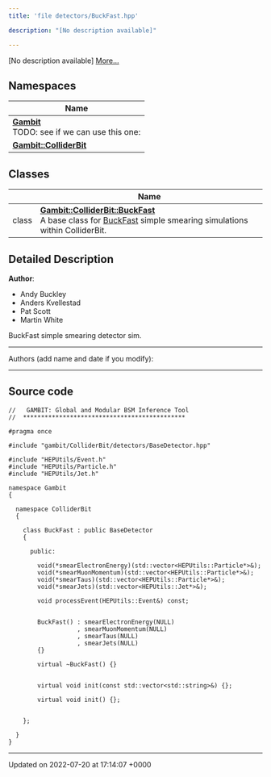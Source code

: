 ```yaml
---
title: 'file detectors/BuckFast.hpp'

description: "[No description available]"

---
```







[No description available] [More...](#detailed-description)

## Namespaces

| Name           |
| -------------- |
| **[Gambit](/documentation/code/namespaces/namespacegambit/)** <br>TODO: see if we can use this one:  |
| **[Gambit::ColliderBit](/documentation/code/namespaces/namespacegambit_1_1colliderbit/)**  |

## Classes

|                | Name           |
| -------------- | -------------- |
| class | **[Gambit::ColliderBit::BuckFast](/documentation/code/classes/classgambit_1_1colliderbit_1_1buckfast/)** <br>A base class for [BuckFast]() simple smearing simulations within ColliderBit.  |

## Detailed Description


**Author**: 

  * Andy Buckley 
  * Anders Kvellestad 
  * Pat Scott 
  * Martin White


BuckFast simple smearing detector sim.



------------------

Authors (add name and date if you modify):



------------------




## Source code

```
//   GAMBIT: Global and Modular BSM Inference Tool
//  *********************************************

#pragma once

#include "gambit/ColliderBit/detectors/BaseDetector.hpp"

#include "HEPUtils/Event.h"
#include "HEPUtils/Particle.h"
#include "HEPUtils/Jet.h"

namespace Gambit
{

  namespace ColliderBit
  {

    class BuckFast : public BaseDetector
    {

      public:

        void(*smearElectronEnergy)(std::vector<HEPUtils::Particle*>&);
        void(*smearMuonMomentum)(std::vector<HEPUtils::Particle*>&);
        void(*smearTaus)(std::vector<HEPUtils::Particle*>&);
        void(*smearJets)(std::vector<HEPUtils::Jet*>&);

        void processEvent(HEPUtils::Event&) const;


        BuckFast() : smearElectronEnergy(NULL)
                   , smearMuonMomentum(NULL)
                   , smearTaus(NULL)
                   , smearJets(NULL)
        {}

        virtual ~BuckFast() {}


        virtual void init(const std::vector<std::string>&) {};

        virtual void init() {};


    };

  }
}
```


-------------------------------

Updated on 2022-07-20 at 17:14:07 +0000
